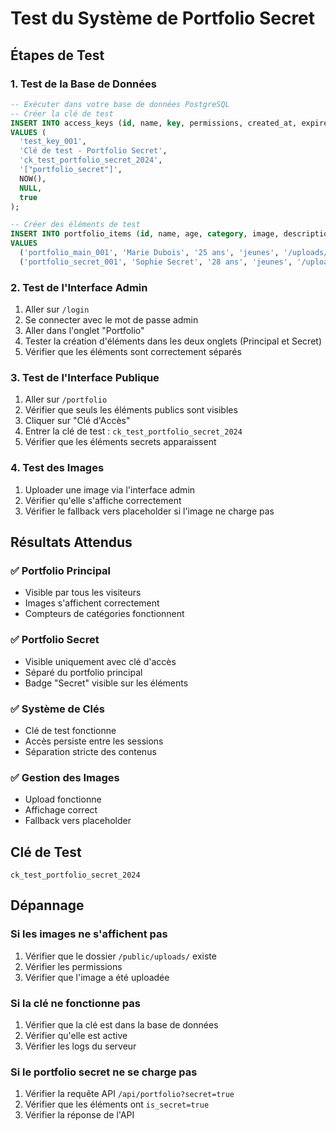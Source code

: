 # Test du Système de Portfolio Secret

## Étapes de Test

### 1. Test de la Base de Données
```sql
-- Exécuter dans votre base de données PostgreSQL
-- Créer la clé de test
INSERT INTO access_keys (id, name, key, permissions, created_at, expires_at, is_active)
VALUES (
  'test_key_001',
  'Clé de test - Portfolio Secret',
  'ck_test_portfolio_secret_2024',
  '["portfolio_secret"]',
  NOW(),
  NULL,
  true
);

-- Créer des éléments de test
INSERT INTO portfolio_items (id, name, age, category, image, description, experience, specialties, is_secret, created_at)
VALUES 
  ('portfolio_main_001', 'Marie Dubois', '25 ans', 'jeunes', '/uploads/test_main_001.jpg', 'Actrice talentueuse', '3 ans', '["théâtre", "cinéma"]', false, NOW()),
  ('portfolio_secret_001', 'Sophie Secret', '28 ans', 'jeunes', '/uploads/test_secret_001.jpg', 'Actrice secrète', '5 ans', '["cinéma", "séries TV"]', true, NOW());
```

### 2. Test de l'Interface Admin
1. Aller sur `/login`
2. Se connecter avec le mot de passe admin
3. Aller dans l'onglet "Portfolio"
4. Tester la création d'éléments dans les deux onglets (Principal et Secret)
5. Vérifier que les éléments sont correctement séparés

### 3. Test de l'Interface Publique
1. Aller sur `/portfolio`
2. Vérifier que seuls les éléments publics sont visibles
3. Cliquer sur "Clé d'Accès"
4. Entrer la clé de test : `ck_test_portfolio_secret_2024`
5. Vérifier que les éléments secrets apparaissent

### 4. Test des Images
1. Uploader une image via l'interface admin
2. Vérifier qu'elle s'affiche correctement
3. Vérifier le fallback vers placeholder si l'image ne charge pas

## Résultats Attendus

### ✅ Portfolio Principal
- Visible par tous les visiteurs
- Images s'affichent correctement
- Compteurs de catégories fonctionnent

### ✅ Portfolio Secret
- Visible uniquement avec clé d'accès
- Séparé du portfolio principal
- Badge "Secret" visible sur les éléments

### ✅ Système de Clés
- Clé de test fonctionne
- Accès persiste entre les sessions
- Séparation stricte des contenus

### ✅ Gestion des Images
- Upload fonctionne
- Affichage correct
- Fallback vers placeholder

## Clé de Test
```
ck_test_portfolio_secret_2024
```

## Dépannage

### Si les images ne s'affichent pas
1. Vérifier que le dossier `/public/uploads/` existe
2. Vérifier les permissions
3. Vérifier que l'image a été uploadée

### Si la clé ne fonctionne pas
1. Vérifier que la clé est dans la base de données
2. Vérifier qu'elle est active
3. Vérifier les logs du serveur

### Si le portfolio secret ne se charge pas
1. Vérifier la requête API `/api/portfolio?secret=true`
2. Vérifier que les éléments ont `is_secret=true`
3. Vérifier la réponse de l'API
